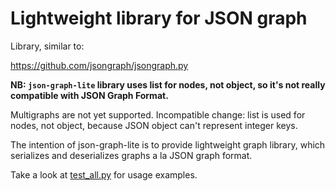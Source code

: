 Lightweight library for JSON graph 
==================================

Library, similar to:

https://github.com/jsongraph/jsongraph.py

**NB: `json-graph-lite` library uses list for nodes, not object, so it's not really compatible with JSON Graph Format.**

Multigraphs are not yet supported. Incompatible change: list is used for nodes, not object, because JSON object can't
represent integer keys.

The intention of json-graph-lite is to provide lightweight graph library, which serializes
and deserializes graphs a la JSON graph format.

Take a look at [test_all.py](test_all.py) for usage examples.
